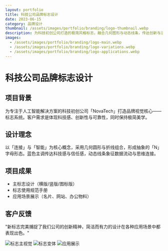 ```yaml
---
layout: portfolio
title: 科技公司品牌标志设计
date: 2023-06-15
category: 品牌设计
thumbnail: /assets/images/portfolio/branding/logo-thumbnail.webp
description: 为科技初创公司打造的极简风格标志，融合几何图形与动态线条，传达创新与活力。
images:
  - /assets/images/portfolio/branding/logo-main.webp
  - /assets/images/portfolio/branding/logo-variations.webp
  - /assets/images/portfolio/branding/logo-applications.webp
---
```


# 科技公司品牌标志设计

## 项目背景
为专注于人工智能解决方案的科技初创公司「NovaTech」打造品牌视觉核心——标志系统。客户需求是体现科技感、创新性与可靠性，同时保持极简美学。

## 设计理念
以「连接」与「智能」为核心概念，采用几何圆形与折线组合，形成抽象的「N」字母形态。蓝色主调传达科技感与信任感，动态线条象征数据流动与思维连接。

## 项目成果
- 主标志设计（横版/竖版/图标版）
- 标志使用规范手册
- 应用场景展示（名片、网站、办公物料）

## 客户反馈
"新标志完美捕捉了我们公司的创新精神，简洁而有力的设计在各种应用场景中都表现出色。"

![标志主视觉](/assets/images/portfolio/branding/logo-main.webp)
![标志变体](/assets/images/portfolio/branding/logo-variations.webp)
![应用展示](/assets/images/portfolio/branding/logo-applications.webp)